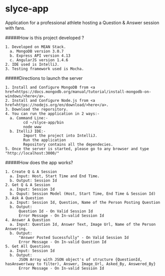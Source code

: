 # slyce-app

Application for a professional athlete hosting a Question & Answer session with fans.

#####How is this project developed ?

    1. Developed on MEAN Stack.
      a. MongoDB version 3.0.7
      b. Express API version 4.13
      c. AngularJS version 1.4.6
    2. IDE used is IntelliJ.
    3. Testing framework used is Mocha.

#####Directions to launch the server

    1. Install and Configure MongoDB from <a href=https://docs.mongodb.org/manual/tutorial/install-mongodb-on-windows/>here</a>.
    2. Install and Configure Node.js from <a href=https://nodejs.org/en/download/>here</a>.
    3. Download the reporsitory.
    4. You can run the application in 2 ways:-
      a. Command Line:-
            cd ~/slyce-app/bin
            node www
      b. ItelliJ IDE:-
            Import the project into IntelliJ.
            Run the application
            Repository contains all the dependecies. 
    5. Once the server is started, please go to any browser and type "http://localhost:3000/"


#####How does the app works?

    1. Create Q & A Session
      a. Input: Host, Start Time and End Time.
      b. Output: Session Id
    2. Get Q & A Session
      a. Input: Session Id
      b. Ouput: Session Model (Host, Start Time, End Time & Session Id)
    3. Ask A Question
      a. Input: Session Id, Question, Name of the Person Posting Question
      b. Output: 
          Question Id - On Valid Session Id
          Error Message - On In-valid Session Id
    4. Answer A Question
      a. Input: Question Id, Answer Text, Image Url, Name of the Person Answering.
      b. Output: 
          "Answer Posted Sucessfully" - On Valid Session Id
          Error Message - On In-valid Question Id
    5. Get All Questions
      a. Input: Session Id
      b. Output:
          JSON Array with JSON object's of structure {QuestionId, hasAnswer(way to filter), Answer, Image_Url, Asked_By, Answered_By}
          Error Message - On In-valid Session Id





